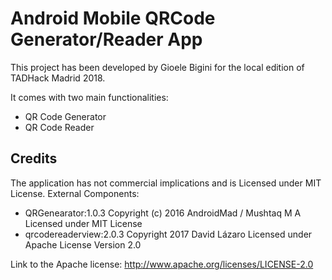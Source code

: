 # Android Mobile QRCode Generator/Reader App

This project has been developed by Gioele Bigini for the local edition of TADHack Madrid 2018.

It comes with two main functionalities:
- QR Code Generator
- QR Code Reader

## Credits
The application has not commercial implications and is Licensed under MIT License.
External Components:

- QRGenearator:1.0.3 Copyright (c) 2016 AndroidMad / Mushtaq M A Licensed under MIT License
- qrcodereaderview:2.0.3 Copyright 2017 David Lázaro Licensed under Apache License Version 2.0

Link to the Apache license:
  http://www.apache.org/licenses/LICENSE-2.0
